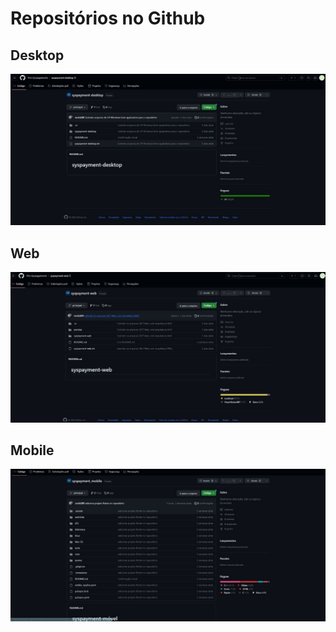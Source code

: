 # Repositórios no Github

## Desktop

![Untitled](../images/Untitled.png)

## Web

![Untitled](../images/Untitled%201.png)

## Mobile

![Untitled](../images/Untitled%202.png)